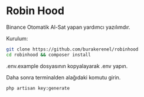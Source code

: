 # Robin Hood

Binance Otomatik Al-Sat yapan yardımcı yazılımdır.


Kurulum:
```sh
git clone https://github.com/burakerenel/robinhood
cd robinhood && composer install
```

.env.example dosyasının kopyalayarak .env yapın.

Daha sonra terminalden alağıdaki komutu girin.

```sh
php artisan key:generate
```